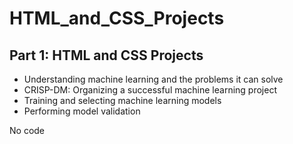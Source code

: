 # HTML_and_CSS_Projects

## Part 1: HTML and CSS Projects

* Understanding machine learning and the problems it can solve
* CRISP-DM: Organizing a successful machine learning project
* Training and selecting machine learning models
* Performing model validation

No code
